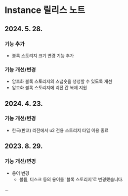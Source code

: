 # Instance 릴리스 노트

## 2024\. 5\. 28\.

### 기능 추가

* 블록 스토리지 크기 변경 기능 추가

### 기능 개선/변경

* 암호화 블록 스토리지의 스냅숏을 생성할 수 있도록 개선
* 암호화 블록 스토리지에 리전 간 복제 지원

## 2024\. 4\. 23\.

### 기능 개선/변경

* 한국(판교) 리전에서 u2 전용 스토리지 타입 이용 종료

## 2023\. 8\. 29\.

### 기능 개선/변경

* 용어 변경
    * 볼륨, 디스크 등의 용어를 '블록 스토리지'로 변경했습니다.

...
